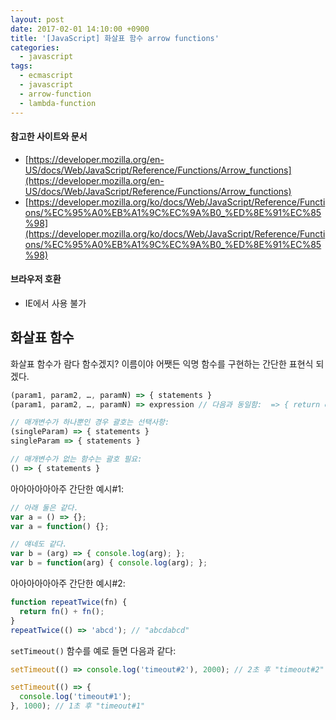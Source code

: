 ```yaml
---
layout: post
date: 2017-02-01 14:10:00 +0900
title: '[JavaScript] 화살표 함수 arrow functions'
categories:
  - javascript
tags:
  - ecmascript
  - javascript
  - arrow-function
  - lambda-function
---
```


#### 참고한 사이트와 문서

- [https://developer.mozilla.org/en-US/docs/Web/JavaScript/Reference/Functions/Arrow_functions](https://developer.mozilla.org/en-US/docs/Web/JavaScript/Reference/Functions/Arrow_functions)
- [https://developer.mozilla.org/ko/docs/Web/JavaScript/Reference/Functions/%EC%95%A0%EB%A1%9C%EC%9A%B0_%ED%8E%91%EC%85%98](https://developer.mozilla.org/ko/docs/Web/JavaScript/Reference/Functions/%EC%95%A0%EB%A1%9C%EC%9A%B0_%ED%8E%91%EC%85%98)

#### 브라우저 호환

- IE에서 사용 불가

## 화살표 함수

화살표 함수가 람다 함수겠지? 이름이야 어쨋든 익명 함수를 구현하는 간단한 표현식 되겠다.

```js
(param1, param2, …, paramN) => { statements }
(param1, param2, …, paramN) => expression // 다음과 동일함:  => { return expression; }

// 매개변수가 하나뿐인 경우 괄호는 선택사항:
(singleParam) => { statements }
singleParam => { statements }

// 매개변수가 없는 함수는 괄호 필요:
() => { statements }
```

아아아아아아주 간단한 예시\#1:

```js
// 아래 둘은 같다.
var a = () => {};
var a = function() {};

// 얘네도 같다.
var b = (arg) => { console.log(arg); };
var b = function(arg) { console.log(arg); };
```

아아아아아아주 간단한 예시\#2:

```js
function repeatTwice(fn) {
  return fn() + fn();
}
repeatTwice(() => 'abcd'); // "abcdabcd"
```

`setTimeout()` 함수를 예로 들면 다음과 같다:

```js
setTimeout(() => console.log('timeout#2'), 2000); // 2초 후 "timeout#2"

setTimeout(() => {
  console.log('timeout#1');
}, 1000); // 1초 후 "timeout#1"
```
